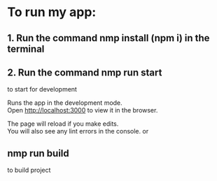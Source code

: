 
# To run my app:

## 1. Run the command nmp install (npm i) in the terminal
## 2. Run the command nmp run start
to start for development 

Runs the app in the development mode.\
Open [http://localhost:3000](http://localhost:3000) to view it in the browser.

The page will reload if you make edits.\
You will also see any lint errors in the console.
or
## nmp run build
to build project
